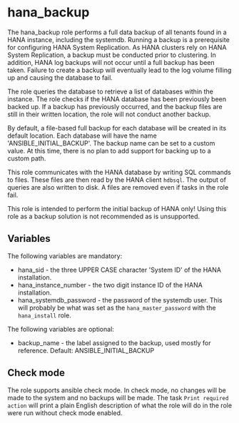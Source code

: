 # hana_backup

The hana_backup role performs a full data backup of all tenants found in a HANA
instance, including the systemdb. Running a backup is a prerequisite for
configuring HANA System Replication. As HANA clusters rely on HANA System
Replication, a backup must be conducted prior to clustering. In addition, HANA
log backups will not occur until a full backup has been taken. Failure to create
a backup will eventually lead to the log volume filling up and causing the
database to fail.

The role queries the database to retrieve a list of databases within the
instance. The role checks if the HANA database has been previously been backed
up. If a backup has previously occurred, and the backup files are still in their
written location, the role will not conduct another backup.

By default, a file-based full backup for each database will be created in its
default location. Each database will have the name 'ANSIBLE_INITIAL_BACKUP'.
The backup name can be set to a custom value. At this time, there is no plan to
add support for backing up to a custom path.

This role communicates with the HANA database by writing SQL commands to files.
These files are then read by the HANA client `hdbsql`. The output of queries are
also written to disk. A files are removed even if tasks in the role fail.

This role is intended to perform the initial backup of HANA only! Using this
role as a backup solution is not recommended as is unsupported.

## Variables

The following variables are mandatory:

* hana_sid - the three UPPER CASE character 'System ID' of the HANA
  installation.
* hana_instance_number - the two digit instance ID of the HANA installation.
* hana_systemdb_password - the password of the systemdb user. This will probably
  be what was set as the `hana_master_password` with the `hana_install` role.

The following variables are optional:

* backup_name - the label assigned to the backup, used mostly for reference.
  Default: ANSIBLE_INITIAL_BACKUP

## Check mode

The role supports ansible check mode. In check mode, no changes will be made to
the system and no backups will be made. The task `Print required action` will
print a plain English description of what the role will do in the role were
run without check mode enabled.
